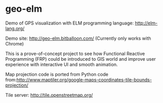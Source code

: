 # geo-elm
Demo of GPS visualization with ELM programming language: http://elm-lang.org/

Demo site: http://geo-elm.bitballoon.com/ (Currently only works with Chrome)

This is a prove-of-concept project to see how Functional Reactive Programming (FRP) could be introduced to GIS world and improve user experience with interactive UI and smooth animation.

Map projection code is ported from Python code from:http://www.maptiler.org/google-maps-coordinates-tile-bounds-projection/

Tile server: http://tile.openstreetmap.org/
